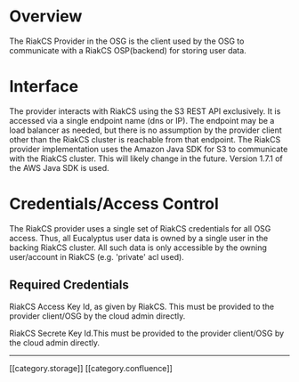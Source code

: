 
# Overview
The RiakCS Provider in the OSG is the client used by the OSG to communicate with a RiakCS OSP(backend) for storing user data.


# Interface
The provider interacts with RiakCS using the S3 REST API exclusively. It is accessed via a single endpoint name (dns or IP). The endpoint may be a load balancer as needed, but there is no assumption by the provider client other than the RiakCS cluster is reachable from that endpoint. The RiakCS provider implementation uses the Amazon Java SDK for S3 to communicate with the RiakCS cluster. This will likely change in the future. Version 1.7.1 of the AWS Java SDK is used.


# Credentials/Access Control
The RiakCS provider uses a single set of RiakCS credentials for all OSG access. Thus, all Eucalyptus user data is owned by a single user in the backing RiakCS cluster. All such data is only accessible by the owning user/account in RiakCS (e.g. 'private' acl used).


## Required Credentials
RiakCS Access Key Id, as given by RiakCS. This must be provided to the provider client/OSG by the cloud admin directly.

RiakCS Secrete Key Id.This must be provided to the provider client/OSG by the cloud admin directly.











*****

[[category.storage]] 
[[category.confluence]] 
